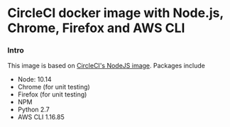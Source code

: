 # CircleCI docker image with Node.js, Chrome, Firefox and AWS CLI

### Intro
This image is based on [CircleCI's NodeJS image](https://hub.docker.com/r/circleci/node/). Packages include
- Node: 10.14
- Chrome (for unit testing)
- Firefox (for unit testing)
- NPM 
- Python 2.7
- AWS CLI 1.16.85